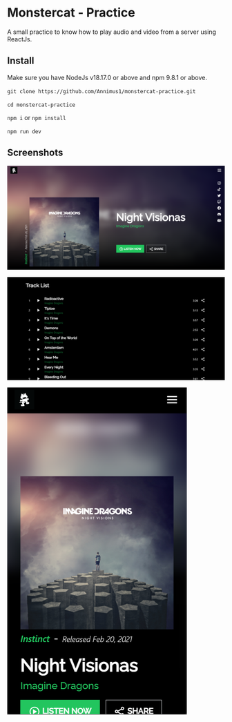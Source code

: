 # Monstercat - Practice

A small practice to know how to play audio and video from a server using ReactJs.

## Install

Make sure you have NodeJs v18.17.0 or above and npm 9.8.1 or above.

` git clone https://github.com/Annimus1/monstercat-practice.git `

` cd monstercat-practice `

` npm i ` or ` npm install `

` npm run dev `

## Screenshots

![Cover](/public/cover.png)

!["Track-list"](/public/track.png)

![Mobile](/public/cover_mobile.png)
